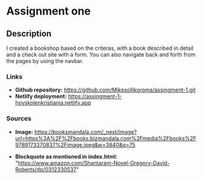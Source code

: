 # Assignment one 

## Description

I created a bookshop based on the criteras, with a book described in detail and a check out site with a form. You can also navigate back and forth from the pages by using the navbar. 

### Links 
- **Github repository:** https://github.com/Mikesollikoroma/assingment-1.git
- **Netlify deployment:** https://assingment-1-hoyskolenkristiania.netlify.app

### Sources
- **Image:** https://booksmandala.com/_next/image?url=https%3A%2F%2Fbooks.bizmandala.com%2Fmedia%2Fbooks%2F9789173370837%2Fimage.jpeg&w=3840&q=75

- **Blockquote as mentioned in index.html:**  "https://www.amazon.com/Shantaram-Novel-Gregory-David-Roberts/dp/0312330537" 
